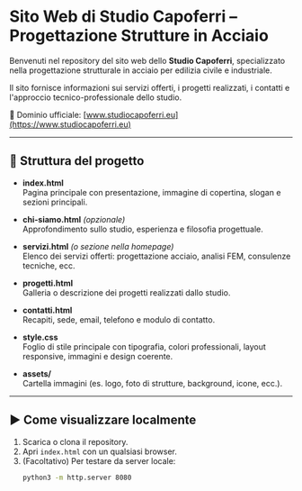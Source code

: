 # Sito Web di Studio Capoferri – Progettazione Strutture in Acciaio

Benvenuti nel repository del sito web dello **Studio Capoferri**, specializzato nella progettazione strutturale in acciaio per edilizia civile e industriale.

Il sito fornisce informazioni sui servizi offerti, i progetti realizzati, i contatti e l'approccio tecnico-professionale dello studio.

📍 Dominio ufficiale: [www.studiocapoferri.eu](https://www.studiocapoferri.eu)

---

## 📁 Struttura del progetto

- **index.html**  
  Pagina principale con presentazione, immagine di copertina, slogan e sezioni principali.

- **chi-siamo.html** *(opzionale)*  
  Approfondimento sullo studio, esperienza e filosofia progettuale.

- **servizi.html** *(o sezione nella homepage)*  
  Elenco dei servizi offerti: progettazione acciaio, analisi FEM, consulenze tecniche, ecc.

- **progetti.html**  
  Galleria o descrizione dei progetti realizzati dallo studio.

- **contatti.html**  
  Recapiti, sede, email, telefono e modulo di contatto.

- **style.css**  
  Foglio di stile principale con tipografia, colori professionali, layout responsive, immagini e design coerente.

- **assets/**  
  Cartella immagini (es. logo, foto di strutture, background, icone, ecc.).

---

## ▶️ Come visualizzare localmente

1. Scarica o clona il repository.
2. Apri `index.html` con un qualsiasi browser.
3. (Facoltativo) Per testare da server locale:
   ```bash
   python3 -m http.server 8080
